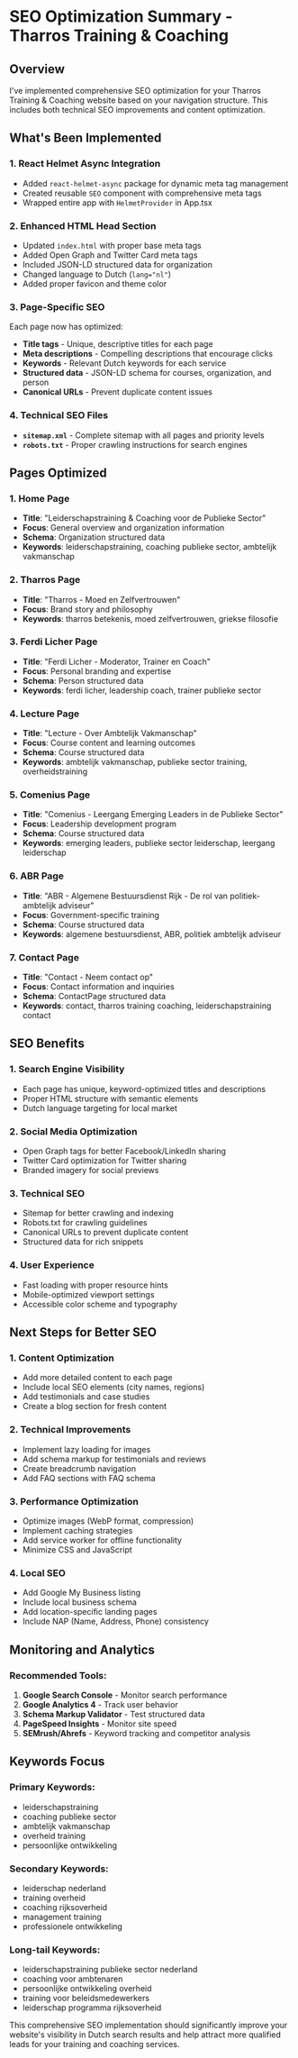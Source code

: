 # SEO Optimization Summary - Tharros Training & Coaching

## Overview

I've implemented comprehensive SEO optimization for your Tharros Training & Coaching website based on your navigation structure. This includes both technical SEO improvements and content optimization.

## What's Been Implemented

### 1. **React Helmet Async Integration**

- Added `react-helmet-async` package for dynamic meta tag management
- Created reusable `SEO` component with comprehensive meta tags
- Wrapped entire app with `HelmetProvider` in App.tsx

### 2. **Enhanced HTML Head Section**

- Updated `index.html` with proper base meta tags
- Added Open Graph and Twitter Card meta tags
- Included JSON-LD structured data for organization
- Changed language to Dutch (`lang="nl"`)
- Added proper favicon and theme color

### 3. **Page-Specific SEO**

Each page now has optimized:

- **Title tags** - Unique, descriptive titles for each page
- **Meta descriptions** - Compelling descriptions that encourage clicks
- **Keywords** - Relevant Dutch keywords for each service
- **Structured data** - JSON-LD schema for courses, organization, and person
- **Canonical URLs** - Prevent duplicate content issues

### 4. **Technical SEO Files**

- **`sitemap.xml`** - Complete sitemap with all pages and priority levels
- **`robots.txt`** - Proper crawling instructions for search engines

## Pages Optimized

### 1. Home Page

- **Title**: "Leiderschapstraining & Coaching voor de Publieke Sector"
- **Focus**: General overview and organization information
- **Schema**: Organization structured data
- **Keywords**: leiderschapstraining, coaching publieke sector, ambtelijk vakmanschap

### 2. Tharros Page

- **Title**: "Tharros - Moed en Zelfvertrouwen"
- **Focus**: Brand story and philosophy
- **Keywords**: tharros betekenis, moed zelfvertrouwen, griekse filosofie

### 3. Ferdi Licher Page

- **Title**: "Ferdi Licher - Moderator, Trainer en Coach"
- **Focus**: Personal branding and expertise
- **Schema**: Person structured data
- **Keywords**: ferdi licher, leadership coach, trainer publieke sector

### 4. Lecture Page

- **Title**: "Lecture - Over Ambtelijk Vakmanschap"
- **Focus**: Course content and learning outcomes
- **Schema**: Course structured data
- **Keywords**: ambtelijk vakmanschap, publieke sector training, overheidstraining

### 5. Comenius Page

- **Title**: "Comenius - Leergang Emerging Leaders in de Publieke Sector"
- **Focus**: Leadership development program
- **Schema**: Course structured data
- **Keywords**: emerging leaders, publieke sector leiderschap, leergang leiderschap

### 6. ABR Page

- **Title**: "ABR - Algemene Bestuursdienst Rijk - De rol van politiek-ambtelijk adviseur"
- **Focus**: Government-specific training
- **Schema**: Course structured data
- **Keywords**: algemene bestuursdienst, ABR, politiek ambtelijk adviseur

### 7. Contact Page

- **Title**: "Contact - Neem contact op"
- **Focus**: Contact information and inquiries
- **Schema**: ContactPage structured data
- **Keywords**: contact, tharros training coaching, leiderschapstraining contact

## SEO Benefits

### 1. **Search Engine Visibility**

- Each page has unique, keyword-optimized titles and descriptions
- Proper HTML structure with semantic elements
- Dutch language targeting for local market

### 2. **Social Media Optimization**

- Open Graph tags for better Facebook/LinkedIn sharing
- Twitter Card optimization for Twitter sharing
- Branded imagery for social previews

### 3. **Technical SEO**

- Sitemap for better crawling and indexing
- Robots.txt for crawling guidelines
- Canonical URLs to prevent duplicate content
- Structured data for rich snippets

### 4. **User Experience**

- Fast loading with proper resource hints
- Mobile-optimized viewport settings
- Accessible color scheme and typography

## Next Steps for Better SEO

### 1. **Content Optimization**

- Add more detailed content to each page
- Include local SEO elements (city names, regions)
- Add testimonials and case studies
- Create a blog section for fresh content

### 2. **Technical Improvements**

- Implement lazy loading for images
- Add schema markup for testimonials and reviews
- Create breadcrumb navigation
- Add FAQ sections with FAQ schema

### 3. **Performance Optimization**

- Optimize images (WebP format, compression)
- Implement caching strategies
- Add service worker for offline functionality
- Minimize CSS and JavaScript

### 4. **Local SEO**

- Add Google My Business listing
- Include local business schema
- Add location-specific landing pages
- Include NAP (Name, Address, Phone) consistency

## Monitoring and Analytics

### Recommended Tools:

1. **Google Search Console** - Monitor search performance
2. **Google Analytics 4** - Track user behavior
3. **Schema Markup Validator** - Test structured data
4. **PageSpeed Insights** - Monitor site speed
5. **SEMrush/Ahrefs** - Keyword tracking and competitor analysis

## Keywords Focus

### Primary Keywords:

- leiderschapstraining
- coaching publieke sector
- ambtelijk vakmanschap
- overheid training
- persoonlijke ontwikkeling

### Secondary Keywords:

- leiderschap nederland
- training overheid
- coaching rijksoverheid
- management training
- professionele ontwikkeling

### Long-tail Keywords:

- leiderschapstraining publieke sector nederland
- coaching voor ambtenaren
- persoonlijke ontwikkeling overheid
- training voor beleidsmedewerkers
- leiderschap programma rijksoverheid

This comprehensive SEO implementation should significantly improve your website's visibility in Dutch search results and help attract more qualified leads for your training and coaching services.
